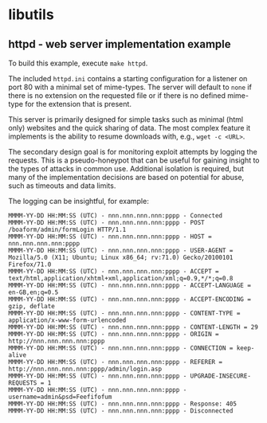 # libutils

## httpd - web server implementation example
To build this example, execute `make httpd`.

The included `httpd.ini` contains a starting configuration for a listener on port 80 with a minimal set of mime-types.  The server will default to `none` if there is no extension on the requested file or if there is no defined mime-type for the extension that is present.

This server is primarily designed for simple tasks such as minimal (html only) websites and the quick sharing of data.  The most complex feature it implements is the ability to resume downloads with, e.g., `wget -c <URL>`.

The secondary design goal is for monitoring exploit attempts by logging the requests.  This is a pseudo-honeypot that can be useful for gaining insight to the types of attacks in common use.  Additional isolation is required, but many of the implementation decisions are based on potential for abuse, such as timeouts and data limits.

The logging can be insightful, for example:
```
MMMM-YY-DD HH:MM:SS (UTC) - nnn.nnn.nnn.nnn:pppp - Connected
MMMM-YY-DD HH:MM:SS (UTC) - nnn.nnn.nnn.nnn:pppp - POST /boaform/admin/formLogin HTTP/1.1
MMMM-YY-DD HH:MM:SS (UTC) - nnn.nnn.nnn.nnn:pppp - HOST = nnn.nnn.nnn.nnn:pppp
MMMM-YY-DD HH:MM:SS (UTC) - nnn.nnn.nnn.nnn:pppp - USER-AGENT = Mozilla/5.0 (X11; Ubuntu; Linux x86_64; rv:71.0) Gecko/20100101 Firefox/71.0
MMMM-YY-DD HH:MM:SS (UTC) - nnn.nnn.nnn.nnn:pppp - ACCEPT = text/html,application/xhtml+xml,application/xml;q=0.9,*/*;q=0.8
MMMM-YY-DD HH:MM:SS (UTC) - nnn.nnn.nnn.nnn:pppp - ACCEPT-LANGUAGE = en-GB,en;q=0.5
MMMM-YY-DD HH:MM:SS (UTC) - nnn.nnn.nnn.nnn:pppp - ACCEPT-ENCODING = gzip, deflate
MMMM-YY-DD HH:MM:SS (UTC) - nnn.nnn.nnn.nnn:pppp - CONTENT-TYPE = application/x-www-form-urlencoded
MMMM-YY-DD HH:MM:SS (UTC) - nnn.nnn.nnn.nnn:pppp - CONTENT-LENGTH = 29
MMMM-YY-DD HH:MM:SS (UTC) - nnn.nnn.nnn.nnn:pppp - ORIGIN = http://nnn.nnn.nnn.nnn:pppp
MMMM-YY-DD HH:MM:SS (UTC) - nnn.nnn.nnn.nnn:pppp - CONNECTION = keep-alive
MMMM-YY-DD HH:MM:SS (UTC) - nnn.nnn.nnn.nnn:pppp - REFERER = http://nnn.nnn.nnn.nnn:pppp/admin/login.asp
MMMM-YY-DD HH:MM:SS (UTC) - nnn.nnn.nnn.nnn:pppp - UPGRADE-INSECURE-REQUESTS = 1
MMMM-YY-DD HH:MM:SS (UTC) - nnn.nnn.nnn.nnn:pppp - username=admin&psd=Feefifofum
MMMM-YY-DD HH:MM:SS (UTC) - nnn.nnn.nnn.nnn:pppp - Response: 405
MMMM-YY-DD HH:MM:SS (UTC) - nnn.nnn.nnn.nnn:pppp - Disconnected
```

